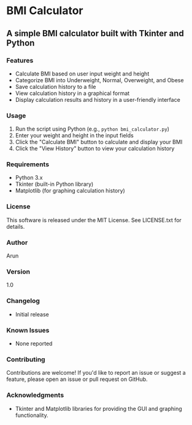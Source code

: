 # BMI Calculator
## A simple BMI calculator built with Tkinter and Python

### Features

* Calculate BMI based on user input weight and height
* Categorize BMI into Underweight, Normal, Overweight, and Obese
* Save calculation history to a file
* View calculation history in a graphical format
* Display calculation results and history in a user-friendly interface

### Usage

1. Run the script using Python (e.g., `python bmi_calculator.py`)
2. Enter your weight and height in the input fields
3. Click the "Calculate BMI" button to calculate and display your BMI
4. Click the "View History" button to view your calculation history

### Requirements

* Python 3.x
* Tkinter (built-in Python library)
* Matplotlib (for graphing calculation history)

### License

This software is released under the MIT License. See LICENSE.txt for details.

### Author

Arun

### Version

1.0

### Changelog

* Initial release

### Known Issues

* None reported

### Contributing

Contributions are welcome! If you'd like to report an issue or suggest a feature, please open an issue or pull request on GitHub.

### Acknowledgments

* Tkinter and Matplotlib libraries for providing the GUI and graphing functionality.
